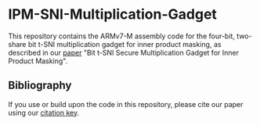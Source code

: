 # IPM-SNI-Multiplication-Gadget
This repository contains the ARMv7-M assembly code for the four-bit, two-share bit t-SNI multiplication gadget for inner product masking, as described in our [paper](https://eprint.iacr.org/2024/1546) "Bit t-SNI Secure Multiplication Gadget for Inner Product Masking".

## Bibliography
If you use or build upon the code in this repository, please cite our paper using our [citation key](./CITATION).
